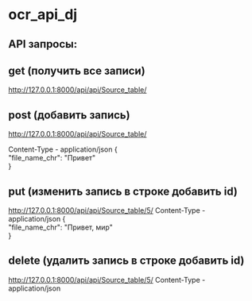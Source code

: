 # ocr_api_dj


## API запросы:

## get (получить все записи)
http://127.0.0.1:8000/api/api/Source_table/

## post (добавить запись)
http://127.0.0.1:8000/api/api/Source_table/

Content-Type  - application/json
    {        
        "file_name_chr": "Привет"    
    }

## put  (изменить запись в строке добавить id)
http://127.0.0.1:8000/api/api/Source_table/5/
Content-Type  - application/json
    {        
        "file_name_chr": "Привет, мир"    
    }

## delete  (удалить запись в строке добавить id)
http://127.0.0.1:8000/api/api/Source_table/5/
Content-Type  - application/json
